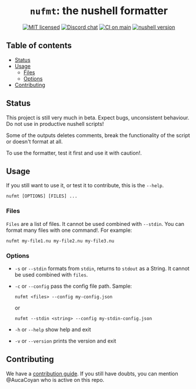 <div align="center">

# `nufmt`: the nushell formatter

[![MIT licensed][mit-badge]][mit-url]
[![Discord chat][discord-badge]][discord-url]
[![CI on main][ci-badge]][ci-url]
[![nushell version][nushell-badge]][nushell-url]

[mit-badge]: https://img.shields.io/badge/license-MIT-blue.svg?color=brightgreen
[mit-url]: https://github.com/nushell/nufmt/blob/main/LICENSE
[discord-badge]: https://img.shields.io/discord/678763474494423051?logo=discord&label=discord&color=brightgreen
[discord-url]: https://discord.gg/NtAbbGn
[ci-badge]: https://github.com/nushell/nufmt/actions/workflows/main.yml/badge.svg
[ci-url]: https://github.com/nushell/nufmt/actions/workflows/main.yml
[nushell-badge]: https://img.shields.io/badge/nushell-v0.81.0-green
[nushell-url]: https://crates.io/crates/nu

</div>

## Table of contents

- [Status](#status)
- [Usage](#usage)
  - [Files](#files)
  - [Options](#options)
- [Contributing](#contributing)

## Status

This project is still very much in beta. Expect bugs, unconsistent behaviour. Do not use in productive nushell scripts!

Some of the outputs deletes comments, break the functionality of the script or doesn't format at all.

To use the formatter, test it first and use it with caution!.

## Usage

If you still want to use it, or test it to contribute, this is the `--help`.

```text
nufmt [OPTIONS] [FILES] ...
```

### Files

`Files` are a list of files. It cannot be used combined with `--stdin`.
You can format many files with one command!. For example:

```text
nufmt my-file1.nu my-file2.nu my-file3.nu
```

### Options

- `-s` or `--stdin` formats from `stdin`, returns to `stdout` as a String. It cannot be used combined with `files`.
- `-c` or `--config` pass the config file path.
  Sample:

  ```text
  nufmt <files> --config my-config.json
  ```

  or

  ```text
  nufmt --stdin <string> --config my-stdin-config.json
  ```

- `-h` or `--help` show help and exit
- `-v` or `--version` prints the version and exit

## Contributing

We have a [contribution guide](docs/CONTRIBUTING.md). If you still have doubts, you can mention @AucaCoyan who is active on this repo.
